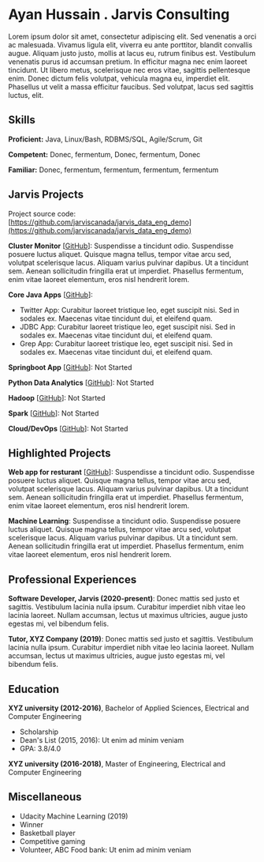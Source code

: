 # Ayan Hussain . Jarvis Consulting

Lorem ipsum dolor sit amet, consectetur adipiscing elit. Sed venenatis a orci ac malesuada. Vivamus ligula elit, viverra eu ante porttitor, blandit convallis augue. Aliquam justo justo, mollis at lacus eu, rutrum finibus est. Vestibulum venenatis purus id accumsan pretium. In efficitur magna nec enim laoreet tincidunt. Ut libero metus, scelerisque nec eros vitae, sagittis pellentesque enim. Donec dictum felis volutpat, vehicula magna eu, imperdiet elit. Phasellus ut velit a massa efficitur faucibus. Sed volutpat, lacus sed sagittis luctus, elit.

## Skills

**Proficient:** Java, Linux/Bash, RDBMS/SQL, Agile/Scrum, Git

**Competent:** Donec, fermentum, Donec, fermentum, Donec

**Familiar:** Donec, fermentum, fermentum, fermentum, fermentum

## Jarvis Projects

Project source code: [https://github.com/jarviscanada/jarvis_data_eng_demo](https://github.com/jarviscanada/jarvis_data_eng_demo)


**Cluster Monitor** [[GitHub](https://github.com/jarviscanada/jarvis_data_eng_demo/tree/master/linux_sql)]: Suspendisse a tincidunt odio. Suspendisse posuere luctus aliquet. Quisque magna tellus, tempor vitae arcu sed, volutpat scelerisque lacus. Aliquam varius pulvinar dapibus. Ut a tincidunt sem. Aenean sollicitudin fringilla erat ut imperdiet. Phasellus fermentum, enim vitae laoreet elementum, eros nisl hendrerit lorem.

**Core Java Apps** [[GitHub](https://github.com/jarviscanada/jarvis_data_eng_demo/tree/master/core_java)]:
      
  - Twitter App: Curabitur laoreet tristique leo, eget suscipit nisi. Sed in sodales ex. Maecenas vitae tincidunt dui, et eleifend quam.
  - JDBC App: Curabitur laoreet tristique leo, eget suscipit nisi. Sed in sodales ex. Maecenas vitae tincidunt dui, et eleifend quam.
  - Grep App: Curabitur laoreet tristique leo, eget suscipit nisi. Sed in sodales ex. Maecenas vitae tincidunt dui, et eleifend quam.

**Springboot App** [[GitHub](https://github.com/jarviscanada/jarvis_data_eng_demo/tree/master/springboot)]: Not Started

**Python Data Analytics** [[GitHub](https://github.com/jarviscanada/jarvis_data_eng_demo/tree/master/python_data_anlytics)]: Not Started

**Hadoop** [[GitHub](https://github.com/jarviscanada/jarvis_data_eng_demo/tree/master/hadoop)]: Not Started

**Spark** [[GitHub](https://github.com/jarviscanada/jarvis_data_eng_demo/tree/master/spark)]: Not Started

**Cloud/DevOps** [[GitHub](https://github.com/jarviscanada/jarvis_data_eng_demo/tree/master/cloud_devops)]: Not Started


## Highlighted Projects
**Web app for resturant** [[GitHub](https://github.com/jarviscanada/jarvis_profile_builder)]: Suspendisse a tincidunt odio. Suspendisse posuere luctus aliquet. Quisque magna tellus, tempor vitae arcu sed, volutpat scelerisque lacus. Aliquam varius pulvinar dapibus. Ut a tincidunt sem. Aenean sollicitudin fringilla erat ut imperdiet. Phasellus fermentum, enim vitae laoreet elementum, eros nisl hendrerit lorem.

**Machine Learning**: Suspendisse a tincidunt odio. Suspendisse posuere luctus aliquet. Quisque magna tellus, tempor vitae arcu sed, volutpat scelerisque lacus. Aliquam varius pulvinar dapibus. Ut a tincidunt sem. Aenean sollicitudin fringilla erat ut imperdiet. Phasellus fermentum, enim vitae laoreet elementum, eros nisl hendrerit lorem.


## Professional Experiences

**Software Developer, Jarvis (2020-present)**: Donec mattis sed justo et sagittis. Vestibulum lacinia nulla ipsum. Curabitur imperdiet nibh vitae leo lacinia laoreet. Nullam accumsan, lectus ut maximus ultricies, augue justo egestas mi, vel bibendum felis.

**Tutor, XYZ Company (2019)**: Donec mattis sed justo et sagittis. Vestibulum lacinia nulla ipsum. Curabitur imperdiet nibh vitae leo lacinia laoreet. Nullam accumsan, lectus ut maximus ultricies, augue justo egestas mi, vel bibendum felis.


## Education
**XYZ university (2012-2016)**, Bachelor of Applied Sciences, Electrical and Computer Engineering
- Scholarship
- Dean's List (2015, 2016): Ut enim ad minim veniam
- GPA: 3.8/4.0

**XYZ university (2016-2018)**, Master of Engineering, Electrical and Computer Engineering


## Miscellaneous
- Udacity Machine Learning (2019)
- Winner
- Basketball player
- Competitive gaming
- Volunteer, ABC Food bank: Ut enim ad minim veniam